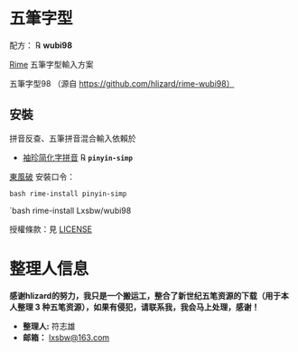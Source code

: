 # 五筆字型

配方： ℞ **wubi98**

[Rime](http://rime.im) 五筆字型輸入方案

五筆字型98 （源自 https://github.com/hlizard/rime-wubi98）

## 安裝

拼音反查、五筆拼音混合輸入依賴於

  - [袖珍简化字拼音](https://github.com/rime/rime-pinyin-simp) ℞ **`pinyin-simp`**

[東風破](https://github.com/rime/plum) 安裝口令： 

`bash rime-install pinyin-simp`

`bash rime-install Lxsbw/wubi98

授權條款：見 [LICENSE](LICENSE)


# 整理人信息

**感谢hlizard的努力，我只是一个搬运工，整合了新世纪五笔资源的下载（用于本人整理 3 种五笔资源），如果有侵犯，请联系我，我会马上处理，感谢！**

- **整理人:** 符志雄
- **邮箱：** <lxsbw@163.com>